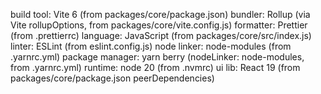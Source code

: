 <!-- STACK:BEGIN -->
build tool: Vite 6 (from packages/core/package.json)
bundler: Rollup (via Vite rollupOptions, from packages/core/vite.config.js)
formatter: Prettier (from .prettierrc)
language: JavaScript (from packages/core/src/index.js)
linter: ESLint (from eslint.config.js)
node linker: node-modules (from .yarnrc.yml)
package manager: yarn berry (nodeLinker: node-modules, from .yarnrc.yml)
runtime: node 20 (from .nvmrc)
ui lib: React 19 (from packages/core/package.json peerDependencies)
<!-- STACK:END -->
